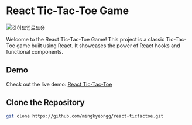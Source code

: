 # React Tic-Tac-Toe Game

![깃허브업로드용](https://github.com/mingkyeongg/react-tictactoe/assets/122078277/e1ee228b-597b-45bc-b2ba-65a1f05bd17b)


Welcome to the React Tic-Tac-Toe Game! This project is a classic Tic-Tac-Toe game built using React. It showcases the power of React hooks and functional components.

## Demo

Check out the live demo: [React Tic-Tac-Toe](https://mingkyeongg.github.io/react-tictactoe/)

## Clone the Repository

```sh
git clone https://github.com/mingkyeongg/react-tictactoe.git
